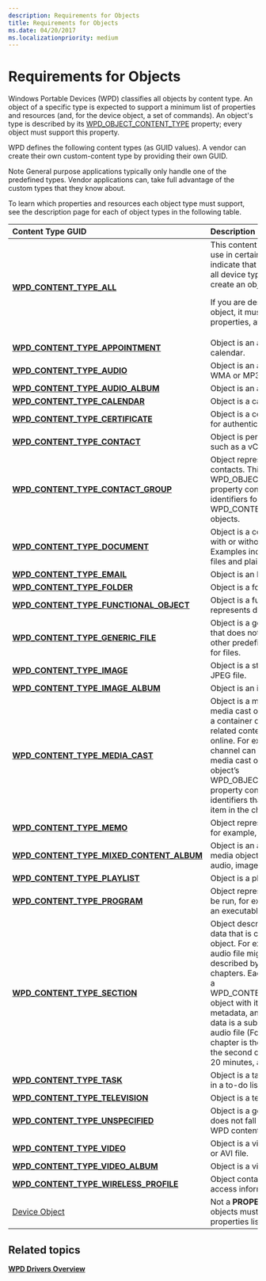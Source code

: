 ```yaml
---
description: Requirements for Objects
title: Requirements for Objects
ms.date: 04/20/2017
ms.localizationpriority: medium
---
```


# Requirements for Objects


Windows Portable Devices (WPD) classifies all objects by content type. An object of a specific type is expected to support a minimum list of properties and resources (and, for the device object, a set of commands). An object's type is described by its [WPD\_OBJECT\_CONTENT\_TYPE](/previous-versions/windows/hardware/drivers/ff597893(v=vs.85)#wpd-object-content-type) property; every object must support this property.

WPD defines the following content types (as GUID values). A vendor can create their own custom-content type by providing their own GUID.

Note General purpose applications typically only handle one of the predefined types. Vendor applications can, take full advantage of the custom types that they know about.

To learn which properties and resources each object type must support, see the description page for each of object types in the following table.

<table>
<colgroup>
<col width="50%" />
<col width="50%" />
</colgroup>
<thead>
<tr class="header">
<th align="left">Content Type GUID</th>
<th align="left">Description</th>
</tr>
</thead>
<tbody>
<tr class="odd">
<td align="left"><a href="https://docs.microsoft.com/previous-versions/windows/hardware/drivers/ff597834(v=vs.85)" data-raw-source="[&lt;strong&gt;WPD_CONTENT_TYPE_ALL&lt;/strong&gt;](/previous-versions/windows/hardware/drivers/ff597834(v=vs.85))"><strong>WPD_CONTENT_TYPE_ALL</strong></a></td>
<td align="left">This content type is only valid to use in certain query methods to indicate that you are interested in all device types; you cannot create an object of this type.
<p>If you are designing a custom object, it must support these properties, at minimum.</p></td>
</tr>
<tr class="even">
<td align="left"><a href="https://docs.microsoft.com/previous-versions/windows/hardware/drivers/ff597835(v=vs.85)" data-raw-source="[&lt;strong&gt;WPD_CONTENT_TYPE_APPOINTMENT&lt;/strong&gt;](/previous-versions/windows/hardware/drivers/ff597835(v=vs.85))"><strong>WPD_CONTENT_TYPE_APPOINTMENT</strong></a></td>
<td align="left">Object is an appointment in a calendar.</td>
</tr>
<tr class="odd">
<td align="left"><a href="https://docs.microsoft.com/previous-versions/windows/hardware/drivers/ff597836(v=vs.85)" data-raw-source="[&lt;strong&gt;WPD_CONTENT_TYPE_AUDIO&lt;/strong&gt;](/previous-versions/windows/hardware/drivers/ff597836(v=vs.85))"><strong>WPD_CONTENT_TYPE_AUDIO</strong></a></td>
<td align="left">Object is an audio file, such as a WMA or MP3 file.</td>
</tr>
<tr class="even">
<td align="left"><a href="https://docs.microsoft.com/previous-versions/windows/hardware/drivers/ff597837(v=vs.85)" data-raw-source="[&lt;strong&gt;WPD_CONTENT_TYPE_AUDIO_ALBUM&lt;/strong&gt;](/previous-versions/windows/hardware/drivers/ff597837(v=vs.85))"><strong>WPD_CONTENT_TYPE_AUDIO_ALBUM</strong></a></td>
<td align="left">Object is an audio album.</td>
</tr>
<tr class="odd">
<td align="left"><a href="https://docs.microsoft.com/previous-versions/windows/hardware/drivers/ff597838(v=vs.85)" data-raw-source="[&lt;strong&gt;WPD_CONTENT_TYPE_CALENDAR&lt;/strong&gt;](/previous-versions/windows/hardware/drivers/ff597838(v=vs.85))"><strong>WPD_CONTENT_TYPE_CALENDAR</strong></a></td>
<td align="left">Object is a calendar.</td>
</tr>
<tr class="even">
<td align="left"><a href="https://docs.microsoft.com/previous-versions/windows/hardware/drivers/ff597839(v=vs.85)" data-raw-source="[&lt;strong&gt;WPD_CONTENT_TYPE_CERTIFICATE&lt;/strong&gt;](/previous-versions/windows/hardware/drivers/ff597839(v=vs.85))"><strong>WPD_CONTENT_TYPE_CERTIFICATE</strong></a></td>
<td align="left">Object is a certificate that is used for authentication.</td>
</tr>
<tr class="odd">
<td align="left"><a href="https://docs.microsoft.com/previous-versions/windows/hardware/drivers/ff597840(v=vs.85)" data-raw-source="[&lt;strong&gt;WPD_CONTENT_TYPE_CONTACT&lt;/strong&gt;](/previous-versions/windows/hardware/drivers/ff597840(v=vs.85))"><strong>WPD_CONTENT_TYPE_CONTACT</strong></a></td>
<td align="left">Object is personal contact data, such as a vCard file.</td>
</tr>
<tr class="even">
<td align="left"><a href="https://docs.microsoft.com/previous-versions/windows/hardware/drivers/ff597841(v=vs.85)" data-raw-source="[&lt;strong&gt;WPD_CONTENT_TYPE_CONTACT_GROUP&lt;/strong&gt;](/previous-versions/windows/hardware/drivers/ff597841(v=vs.85))"><strong>WPD_CONTENT_TYPE_CONTACT_GROUP</strong></a></td>
<td align="left">Object represents a group of contacts. This object’s WPD_OBJECT_REFERENCES property contains a list of object identifiers for various WPD_CONTENT_TYPE_CONTACT objects.</td>
</tr>
<tr class="odd">
<td align="left"><a href="https://docs.microsoft.com/previous-versions/windows/hardware/drivers/ff597842(v=vs.85)" data-raw-source="[&lt;strong&gt;WPD_CONTENT_TYPE_DOCUMENT&lt;/strong&gt;](/previous-versions/windows/hardware/drivers/ff597842(v=vs.85))"><strong>WPD_CONTENT_TYPE_DOCUMENT</strong></a></td>
<td align="left">Object is a container for text, with or without formatting. Examples include Microsoft Word files and plain text files.</td>
</tr>
<tr class="even">
<td align="left"><a href="https://docs.microsoft.com/previous-versions/windows/hardware/drivers/ff597843(v=vs.85)" data-raw-source="[&lt;strong&gt;WPD_CONTENT_TYPE_EMAIL&lt;/strong&gt;](/previous-versions/windows/hardware/drivers/ff597843(v=vs.85))"><strong>WPD_CONTENT_TYPE_EMAIL</strong></a></td>
<td align="left">Object is an E-mail message.</td>
</tr>
<tr class="odd">
<td align="left"><a href="https://docs.microsoft.com/previous-versions/windows/hardware/drivers/ff597844(v=vs.85)" data-raw-source="[&lt;strong&gt;WPD_CONTENT_TYPE_FOLDER&lt;/strong&gt;](/previous-versions/windows/hardware/drivers/ff597844(v=vs.85))"><strong>WPD_CONTENT_TYPE_FOLDER</strong></a></td>
<td align="left">Object is a folder.</td>
</tr>
<tr class="even">
<td align="left"><a href="https://docs.microsoft.com/previous-versions/windows/hardware/drivers/ff597845(v=vs.85)" data-raw-source="[&lt;strong&gt;WPD_CONTENT_TYPE_FUNCTIONAL_OBJECT&lt;/strong&gt;](/previous-versions/windows/hardware/drivers/ff597845(v=vs.85))"><strong>WPD_CONTENT_TYPE_FUNCTIONAL_OBJECT</strong></a></td>
<td align="left">Object is a functional object that represents device functionality.</td>
</tr>
<tr class="odd">
<td align="left"><a href="https://docs.microsoft.com/previous-versions/windows/hardware/drivers/ff597846(v=vs.85)" data-raw-source="[&lt;strong&gt;WPD_CONTENT_TYPE_GENERIC_FILE&lt;/strong&gt;](/previous-versions/windows/hardware/drivers/ff597846(v=vs.85))"><strong>WPD_CONTENT_TYPE_GENERIC_FILE</strong></a></td>
<td align="left">Object is a generic, physical file that does not fall into any of the other predefined content types for files.</td>
</tr>
<tr class="even">
<td align="left"><a href="https://docs.microsoft.com/previous-versions/windows/hardware/drivers/ff597848(v=vs.85)" data-raw-source="[&lt;strong&gt;WPD_CONTENT_TYPE_IMAGE&lt;/strong&gt;](/previous-versions/windows/hardware/drivers/ff597848(v=vs.85))"><strong>WPD_CONTENT_TYPE_IMAGE</strong></a></td>
<td align="left">Object is a still image, such as a JPEG file.</td>
</tr>
<tr class="odd">
<td align="left"><a href="https://docs.microsoft.com/previous-versions/windows/hardware/drivers/ff597849(v=vs.85)" data-raw-source="[&lt;strong&gt;WPD_CONTENT_TYPE_IMAGE_ALBUM&lt;/strong&gt;](/previous-versions/windows/hardware/drivers/ff597849(v=vs.85))"><strong>WPD_CONTENT_TYPE_IMAGE_ALBUM</strong></a></td>
<td align="left">Object is an image album.</td>
</tr>
<tr class="even">
<td align="left"><a href="https://docs.microsoft.com/previous-versions/windows/hardware/drivers/ff597851(v=vs.85)" data-raw-source="[&lt;strong&gt;WPD_CONTENT_TYPE_MEDIA_CAST&lt;/strong&gt;](/previous-versions/windows/hardware/drivers/ff597851(v=vs.85))"><strong>WPD_CONTENT_TYPE_MEDIA_CAST</strong></a></td>
<td align="left">Object is a media cast object. A media cast object can represent a container object that groups related content that is published online. For example, an RSS channel can be represented as a media cast object, and this object’s WPD_OBJECT_REFERENCES property contains a list of object identifiers that represent each item in the channel.</td>
</tr>
<tr class="odd">
<td align="left"><a href="https://docs.microsoft.com/previous-versions/windows/hardware/drivers/ff597851(v=vs.85)" data-raw-source="[&lt;strong&gt;WPD_CONTENT_TYPE_MEMO&lt;/strong&gt;](/previous-versions/windows/hardware/drivers/ff597851(v=vs.85))"><strong>WPD_CONTENT_TYPE_MEMO</strong></a></td>
<td align="left">Object represents memo data, for example, a text note.</td>
</tr>
<tr class="even">
<td align="left"><a href="https://docs.microsoft.com/previous-versions/windows/hardware/drivers/ff597852(v=vs.85)" data-raw-source="[&lt;strong&gt;WPD_CONTENT_TYPE_MIXED_CONTENT_ALBUM&lt;/strong&gt;](/previous-versions/windows/hardware/drivers/ff597852(v=vs.85))"><strong>WPD_CONTENT_TYPE_MIXED_CONTENT_ALBUM</strong></a></td>
<td align="left">Object is an album of mixed media objects—for example, audio, image, and video files.</td>
</tr>
<tr class="odd">
<td align="left"><a href="https://docs.microsoft.com/previous-versions/windows/hardware/drivers/ff597854(v=vs.85)" data-raw-source="[&lt;strong&gt;WPD_CONTENT_TYPE_PLAYLIST&lt;/strong&gt;](/previous-versions/windows/hardware/drivers/ff597854(v=vs.85))"><strong>WPD_CONTENT_TYPE_PLAYLIST</strong></a></td>
<td align="left">Object is a playlist.</td>
</tr>
<tr class="even">
<td align="left"><a href="https://docs.microsoft.com/previous-versions/windows/hardware/drivers/ff597855(v=vs.85)" data-raw-source="[&lt;strong&gt;WPD_CONTENT_TYPE_PROGRAM&lt;/strong&gt;](/previous-versions/windows/hardware/drivers/ff597855(v=vs.85))"><strong>WPD_CONTENT_TYPE_PROGRAM</strong></a></td>
<td align="left">Object represents a file that can be run, for example, a script or an executable.</td>
</tr>
<tr class="odd">
<td align="left"><a href="https://docs.microsoft.com/previous-versions/windows/hardware/drivers/ff597856(v=vs.85)" data-raw-source="[&lt;strong&gt;WPD_CONTENT_TYPE_SECTION&lt;/strong&gt;](/previous-versions/windows/hardware/drivers/ff597856(v=vs.85))"><strong>WPD_CONTENT_TYPE_SECTION</strong></a></td>
<td align="left">Object describes a section of data that is contained in another object. For example, a large audio file might best be described by a series of chapters. Each chapter could be a WPD_CONTENT_TYPE_SECTION object with its own chapter art, metadata, and so on, and whose data is a subset of the large audio file (For example, the first chapter is the first 10 minutes, the second chapter is the next 20 minutes, and so on).</td>
</tr>
<tr class="even">
<td align="left"><a href="https://docs.microsoft.com/previous-versions/windows/hardware/drivers/ff597857(v=vs.85)" data-raw-source="[&lt;strong&gt;WPD_CONTENT_TYPE_TASK&lt;/strong&gt;](/previous-versions/windows/hardware/drivers/ff597857(v=vs.85))"><strong>WPD_CONTENT_TYPE_TASK</strong></a></td>
<td align="left">Object is a task, such as an item in a to-do list.</td>
</tr>
<tr class="odd">
<td align="left"><a href="https://docs.microsoft.com/previous-versions/windows/hardware/drivers/ff597858(v=vs.85)" data-raw-source="[&lt;strong&gt;WPD_CONTENT_TYPE_TELEVISION&lt;/strong&gt;](/previous-versions/windows/hardware/drivers/ff597858(v=vs.85))"><strong>WPD_CONTENT_TYPE_TELEVISION</strong></a></td>
<td align="left">Object is a television recording.</td>
</tr>
<tr class="even">
<td align="left"><a href="https://docs.microsoft.com/previous-versions/windows/hardware/drivers/ff597859(v=vs.85)" data-raw-source="[&lt;strong&gt;WPD_CONTENT_TYPE_UNSPECIFIED&lt;/strong&gt;](/previous-versions/windows/hardware/drivers/ff597859(v=vs.85))"><strong>WPD_CONTENT_TYPE_UNSPECIFIED</strong></a></td>
<td align="left">Object is a generic object that does not fall into the predefined WPD content types.</td>
</tr>
<tr class="odd">
<td align="left"><a href="https://docs.microsoft.com/previous-versions/windows/hardware/drivers/ff597860(v=vs.85)" data-raw-source="[&lt;strong&gt;WPD_CONTENT_TYPE_VIDEO&lt;/strong&gt;](/previous-versions/windows/hardware/drivers/ff597860(v=vs.85))"><strong>WPD_CONTENT_TYPE_VIDEO</strong></a></td>
<td align="left">Object is a video, such as a WMV or AVI file.</td>
</tr>
<tr class="even">
<td align="left"><a href="https://docs.microsoft.com/previous-versions/windows/hardware/drivers/ff597861(v=vs.85)" data-raw-source="[&lt;strong&gt;WPD_CONTENT_TYPE_VIDEO_ALBUM&lt;/strong&gt;](/previous-versions/windows/hardware/drivers/ff597861(v=vs.85))"><strong>WPD_CONTENT_TYPE_VIDEO_ALBUM</strong></a></td>
<td align="left">Object is a video album.</td>
</tr>
<tr class="odd">
<td align="left"><a href="https://docs.microsoft.com/previous-versions/windows/hardware/drivers/ff597862(v=vs.85)" data-raw-source="[&lt;strong&gt;WPD_CONTENT_TYPE_WIRELESS_PROFILE&lt;/strong&gt;](/previous-versions/windows/hardware/drivers/ff597862(v=vs.85))"><strong>WPD_CONTENT_TYPE_WIRELESS_PROFILE</strong></a></td>
<td align="left">Object contains wireless network access information.</td>
</tr>
<tr class="even">
<td align="left"><a href="https://docs.microsoft.com/previous-versions/windows/hardware/drivers/ff597563(v=vs.85)" data-raw-source="[Device Object](/previous-versions/windows/hardware/drivers/ff597563(v=vs.85))">Device Object</a></td>
<td align="left">Not a <strong>PROPERTYKEY</strong>, but all objects must support the properties listed in this section.</td>
</tr>
</tbody>
</table>

 

## <span id="related_topics"></span>Related topics


[**WPD Drivers Overview**](wpd-drivers-overview.md)

 

